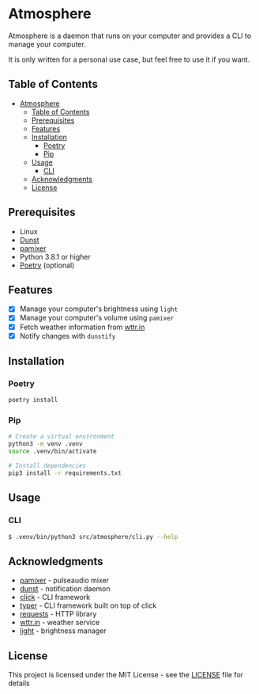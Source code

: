 # Atmosphere

Atmosphere is a daemon that runs on your computer and provides a CLI to manage your computer.

It is only written for a personal use case, but feel free to use it if you want.

## Table of Contents


- [Atmosphere](#atmosphere)
  - [Table of Contents](#table-of-contents)
  - [Prerequisites](#prerequisites)
  - [Features](#features)
  - [Installation](#installation)
    - [Poetry](#poetry)
    - [Pip](#pip)
  - [Usage](#usage)
    - [CLI](#cli)
  - [Acknowledgments](#acknowledgments)
  - [License](#license)

## Prerequisites

- Linux
- [Dunst](https://dunst-project.org/)
- [pamixer](https://github.com/cdemoulins/pamixer)
- Python 3.8.1 or higher
- [Poetry](https://python-poetry.org/) (optional)

## Features

- [x] Manage your computer's brightness using `light`
- [x] Manage your computer's volume using `pamixer`
- [x] Fetch weather information from [wttr.in](https://wttr.in)
- [x] Notify changes with `dunstify`

## Installation

### Poetry

```bash
poetry install
```

### Pip

```bash
# Create a virtual environment
python3 -m venv .venv
source .venv/bin/activate

# Install dependencies
pip3 install -r requirements.txt
```

## Usage

### CLI

```bash
$ .venv/bin/python3 src/atmosphere/cli.py --help
```

## Acknowledgments

- [pamixer](https://github.com/cdemoulins/pamixer) - pulseaudio mixer
- [dunst](https://dunst-project.org/) - notification daemon
- [click](https://click.palletsprojects.com/) - CLI framework
- [typer](https://typer.tiangolo.com/) - CLI framework built on top of click
- [requests](https://requests.readthedocs.io/) - HTTP library
- [wttr.in](https://wttr.in) - weather service
- [light](https://github.com/haikarainen/light) - brightness manager

## License

This project is licensed under the MIT License - see the [LICENSE](LICENSE) file for details
